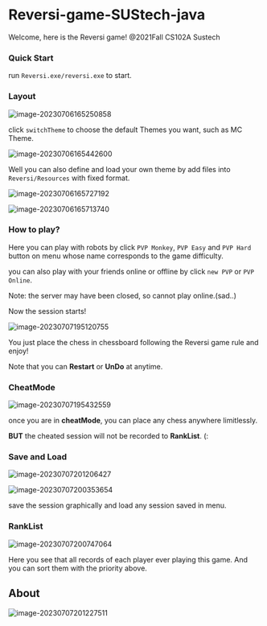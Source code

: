 # Reversi-game-SUStech-java 

Welcome, here is the Reversi game! @2021Fall CS102A Sustech

### Quick Start

run `Reversi.exe/reversi.exe` to start.

### Layout

![image-20230706165250858](C:\Users\86182\AppData\Roaming\Typora\typora-user-images\image-20230706165250858.png)

click `switchTheme` to choose the default Themes you want, such as MC Theme.

![image-20230706165442600](C:\Users\86182\AppData\Roaming\Typora\typora-user-images\image-20230706165442600.png)

Well you can also define and load your own theme by add files into `Reversi/Resources` with fixed format.

![image-20230706165727192](C:\Users\86182\AppData\Roaming\Typora\typora-user-images\image-20230706165727192.png)

![image-20230706165713740](C:\Users\86182\AppData\Roaming\Typora\typora-user-images\image-20230706165713740.png)

### How to play?

Here you can play with robots by click `PVP Monkey`, `PVP Easy` and `PVP Hard` button on menu whose name corresponds to the game difficulty.

you can also play with your friends online or offline by click `new PVP` or `PVP Online`.

Note: the server may have been closed, so cannot play online.(sad..)

Now the session starts!

![image-20230707195120755](C:\Users\86182\AppData\Roaming\Typora\typora-user-images\image-20230707195120755.png)

You just place the chess in chessboard following the Reversi game rule and enjoy!

Note that you can **Restart** or **UnDo** at anytime.

### CheatMode

![image-20230707195432559](C:\Users\86182\AppData\Roaming\Typora\typora-user-images\image-20230707195432559.png)

once you are in **cheatMode**, you can place any chess anywhere limitlessly.

**BUT** the cheated session will not be recorded to **RankList**. (:

### Save and Load

![image-20230707201206427](C:\Users\86182\AppData\Roaming\Typora\typora-user-images\image-20230707201206427.png)

![image-20230707200353654](C:\Users\86182\AppData\Roaming\Typora\typora-user-images\image-20230707200353654.png)

save the session graphically and load any session saved in menu.

### RankList

![image-20230707200747064](C:\Users\86182\AppData\Roaming\Typora\typora-user-images\image-20230707200747064.png)

Here you see that all records of each player ever playing this game. And you can sort them with the priority above.

## About

![image-20230707201227511](C:\Users\86182\AppData\Roaming\Typora\typora-user-images\image-20230707201227511.png)
